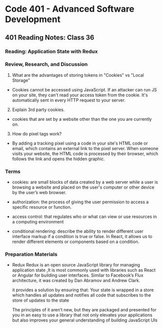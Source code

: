 # Code 401 - Advanced Software Development

## 401 Reading Notes: Class 36

### Reading: Application State with Redux

### Review, Research, and Discussion

1. What are the advantages of storing tokens in "Cookies" vs "Local Storage"
  - Cookies cannot be accessed using JavaScript. If an attacker can run JS on your site, they can't read your access token from the cookie. It's automatically sent in every HTTP request to your server.

2. Explain 3rd party cookies.
  -  cookies that are set by a website other than the one you are currently on.

3. How do pixel tags work?
  - By adding a tracking pixel using a code in your site's HTML code or email, which contains an external link to the pixel server. When someone visits your website, the HTML code is processed by their browser, which follows the link and opens the hidden graphic.

### Terms

- cookies: are small blocks of data created by a web server while a user is browsing a website and placed on the user's computer or other device by the user’s web browser.

- authorization: the process of giving the user permission to access a specific resource or function.

- access control:  that regulates who or what can view or use resources in a computing environment

- conditional rendering: describe the ability to render different user interface markup if a condition is true or false. In React, it allows us to render different elements or components based on a condition.

### Preparation Materials
   - Redux
     Redux is an open source JavaScript library for managing application state ,It is most commonly used with libraries such as React or Angular for building user interfaces. Similar to  Facebook’s Flux architecture, it was created by Dan Abramov and Andrew Clark.
     
     it provides a solution by ensuring that: Your state is wrapped in a store which handles all updates and notifies all code that subscribes to the store of updates to the state
     
     The principles of it aren’t new, but they are packaged and presented for you in an easy to use a library that not only elevates your applications but also improves your general understanding of building JavaScript UIs
